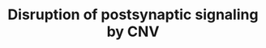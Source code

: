 ---
annotations:
- type: Cell Type Ontology
  value: neuron
- type: Disease Ontology
  value: schizophrenia
- type: Disease Ontology
  value: autism spectrum disorder
- type: Pathway Ontology
  value: signaling pathway
authors:
- Fehrhart
- Egonw
- Marvin M2
- Eweitz
description: This pathway describes the disruption of postsynaptic signaling due to
  missing genes caused by copy  number variations (CNVs).
last-edited: 2021-05-07
organisms:
- Homo sapiens
redirect_from:
- /index.php/Pathway:WP4875
- /instance/WP4875
schema-jsonld:
- '@context': https://schema.org/
  '@id': https://wikipathways.github.io/pathways/WP4875.html
  '@type': Dataset
  creator:
    '@type': Organization
    name: WikiPathways
  description: This pathway describes the disruption of postsynaptic signaling due
    to missing genes caused by copy  number variations (CNVs).
  keywords:
  - GRIN2D
  - GRIN2A
  - NLGN1
  - NRXN1
  - NLGN3
  - GRIN2B
  - CAMK2B
  - MAPK3
  - CYFIP1
  - DLG1
  - RPH3A
  - MAPK1
  - FMR1
  - HOMER1
  - RYR2
  - NLGN2
  - YWHAG
  - SYNGAP1
  - NRXN2
  - GRM1
  - DLGAP1
  - NRXN3
  - CAMK2G
  - SHANK
  - Ca2+
  - CAMK2A
  - ARC
  - GRIN1
  - TJP1
  - GRIN2C
  - DLG2
  - STX1A
  - NLGN4X
  - CAMK2D
  license: CC0
  name: Disruption of postsynaptic signaling by CNV
seo: CreativeWork
title: Disruption of postsynaptic signaling by CNV
wpid: WP4875
---